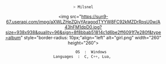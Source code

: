 <center>

<p align="middle">

```bash

> Milsnel

```
<img src="https://sun9-67.userapi.com/impg/aXWLZHeZQjyYAragodTYYW8FC92kMZDrRpsU0w/A43hFM1dpD0.jpg?size=938x938&quality=96&sign=8f8bbab51814c1d6be2ff6091f7e280f&type=album" style="border-radius: 10px;"align="left" alt="girl.png" width="260" height="260">

```py
       OS  :  Windows
Languages  :  C, C++, Lua, 
  
```





</p>
